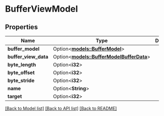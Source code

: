 # BufferViewModel

## Properties

Name | Type | Description | Notes
------------ | ------------- | ------------- | -------------
**buffer_model** | Option<[**models::BufferModel**](BufferModel.md)> |  | [optional]
**buffer_view_data** | Option<[**models::BufferModelBufferData**](BufferModel_bufferData.md)> |  | [optional]
**byte_length** | Option<**i32**> |  | [optional]
**byte_offset** | Option<**i32**> |  | [optional]
**byte_stride** | Option<**i32**> |  | [optional]
**name** | Option<**String**> |  | [optional]
**target** | Option<**i32**> |  | [optional]

[[Back to Model list]](../README.md#documentation-for-models) [[Back to API list]](../README.md#documentation-for-api-endpoints) [[Back to README]](../README.md)


